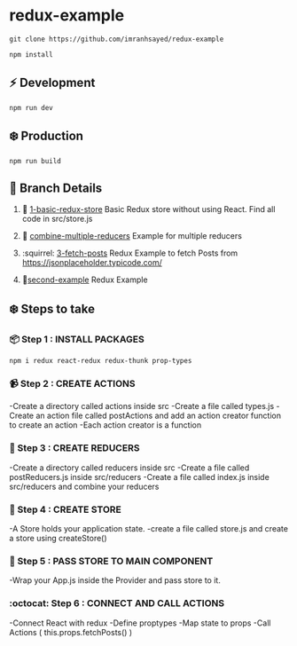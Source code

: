 # redux-example

`git clone https://github.com/imranhsayed/redux-example`

`npm install`

## :zap: Development
`npm run dev`

## :snowflake: Production
`npm run build`

## :seedling: Branch Details
1. :department_store: [1-basic-redux-store](https://github.com/imranhsayed/redux-example/tree/basic-redux-store) Basic Redux store without using React. Find all code in src/store.js
2. :department_store: [combine-multiple-reducers](https://github.com/imranhsayed/redux-example/tree/combine-multiple-reducers) Example for multiple reducers
3. :squirrel: [3-fetch-posts](https://github.com/imranhsayed/redux-example/tree/fetch-posts) Redux Example to fetch Posts from https://jsonplaceholder.typicode.com/

4. :school_satchel:[second-example](https://github.com/imranhsayed/redux-example/second-example) Redux Example 

## :snowflake: Steps to take

### :package: Step 1 : INSTALL PACKAGES
`npm i redux react-redux redux-thunk prop-types`

### :video_camera: Step 2 : CREATE ACTIONS
-Create a directory called actions inside src
-Create a file called types.js
-Create an action file called postActions and add an action creator function to create an action
-Each action creator is a function

### :crystal_ball: Step 3 : CREATE REDUCERS
-Create a directory called reducers inside src
-Create a file called postReducers.js inside src/reducers
-Create a file called index.js inside src/reducers and combine your reducers

### :department_store: Step 4 : CREATE STORE
-A Store holds your application state.
-create a file called store.js and create a store using createStore()

### :office: Step 5 : PASS STORE TO MAIN COMPONENT
-Wrap your App.js inside the Provider and pass store to it.

### :octocat: Step 6 : CONNECT AND CALL ACTIONS
-Connect React with redux
-Define proptypes
-Map state to props
-Call Actions ( this.props.fetchPosts() )
